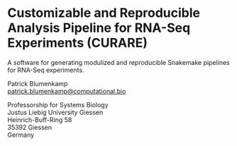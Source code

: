 # Customizable and Reproducible Analysis Pipeline for RNA-Seq Experiments (CURARE)

A software for generating modulized and reproducible Snakemake pipelines for RNA-Seq experiments.


Patrick Blumenkamp<br />
patrick.blumenkamp@computational.bio<br />

Professorship for Systems Biology<br />
Justus Liebig University Giessen<br />
Heinrich-Buff-Ring 58<br />
35392 Giessen<br />
Germany
